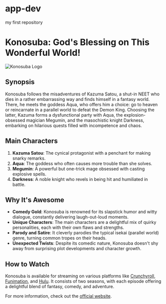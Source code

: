 # app-dev
my first repository

# Konosuba: God's Blessing on This Wonderful World!

![Konosuba Logo](https://upload.wikimedia.org/wikipedia/en/a/a6/Konosuba_logo.png)

## Synopsis
Konosuba follows the misadventures of Kazuma Satou, a shut-in NEET who dies in a rather embarrassing way and finds himself in a fantasy world. There, he meets the goddess Aqua, who offers him a choice: go to heaven or reincarnate in a parallel world to defeat the Demon King. Choosing the latter, Kazuma forms a dysfunctional party with Aqua, the explosion-obsessed magician Megumin, and the masochistic knight Darkness, embarking on hilarious quests filled with incompetence and chaos.

## Main Characters
1. **Kazuma Satou**: The cynical protagonist with a penchant for making snarky remarks.
2. **Aqua**: The goddess who often causes more trouble than she solves.
3. **Megumin**: A powerful but one-trick mage obsessed with casting explosive spells.
4. **Darkness**: A noble knight who revels in being hit and humiliated in battle.

## Why It's Awesome
- **Comedy Gold**: Konosuba is renowned for its slapstick humor and witty dialogue, constantly delivering laugh-out-loud moments.
- **Unique Characters**: The main characters are a delightful mix of quirky personalities, each with their own flaws and strengths.
- **Parody and Satire**: It cleverly parodies the typical isekai (parallel world) genre, turning common tropes on their heads.
- **Unexpected Twists**: Despite its comedic nature, Konosuba doesn't shy away from surprising plot developments and character growth.

## How to Watch
Konosuba is available for streaming on various platforms like [Crunchyroll](https://www.crunchyroll.com/), [Funimation](https://www.funimation.com/), and [Hulu](https://www.hulu.com/). It consists of two seasons, with each episode offering a delightful blend of fantasy, comedy, and adventure.

For more information, check out the [official website](https://konosuba.com/).

